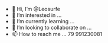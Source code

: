 - 👋 Hi, I’m @Leosurfe
- 👀 I’m interested in ...
- 🌱 I’m currently learning ...
- 💞️ I’m looking to collaborate on ...
- 📫 How to reach me ... 79 991230081

<!---
Leosurfe/Leosurfe is a ✨ special ✨ repository because its `README.md` (this file) appears on your GitHub profile.
You can click the Preview link to take a look at your changes.
--->
